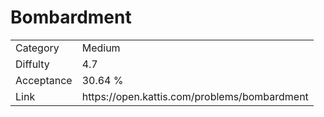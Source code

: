 # Bombardment

<table>
    <tr>
        <td>Category</td>
        <td>Medium</td>
    </tr>
    <tr>
        <td>Diffulty</td>
        <td>4.7</td>
    </tr>
    <tr>
        <td>Acceptance</td>
        <td>30.64 %</td>
    </tr>
    <tr>
        <td>Link</td>
        <td>https://open.kattis.com/problems/bombardment</td>
    </tr>
</table>